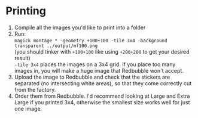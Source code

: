 # Printing
1) Compile all the images you'd like to print into a folder
2) Run:  
`magick montage * -geometry +100+100 -tile 3x4 -background transparent ../output/mf100.png`  
(you should tinker with `+100+100` like using `+200+200` to get your desired result)  
`-tile 3x4` places the images on a 3x4 grid. If you place too many images in, you will make a huge image that Redbubble won't accept.
3) Upload the image to Redbubble and check that the stickers are separated (no intersecting white areas), so that they come correctly cut from the factory.
4) Order them from Redbubble. I'd recommend looking at Large and Extra Large if you printed 3x4, otherwise the smallest size works well for just one image.
